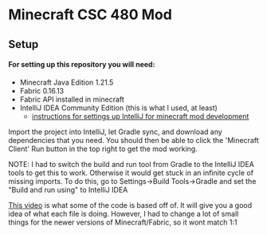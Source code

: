 # Minecraft CSC 480 Mod

## Setup

#### For setting up this repository you will need:  
- Minecraft Java Edition 1.21.5
- Fabric 0.16.13
- Fabric API installed in minecraft
- IntelliJ IDEA Community Edition (this is what I used, at least)
  - [instructions for settings up IntelliJ for minecraft mod development](https://docs.fabricmc.net/develop/getting-started/setting-up-a-development-environment)

Import the project into IntelliJ, let Gradle sync, and download any dependencies that you need. You should then be able to click the 'Minecraft Client' Run button in the top right to get the mod working.  

NOTE: I had to switch the build and run tool from Gradle to the IntelliJ IDEA tools to get this to work. Otherwise it would get stuck in an infinite cycle of missing imports. To do this, go to Settings->Build Tools->Gradle and set the "Build and run using" to IntelliJ IDEA  

[This video](https://www.youtube.com/watch?v=rQdXWM8Ud90&t=1146s) is what some of the code is based off of. It will give you a good idea of what each file is doing. However, I had to change a lot of small things for the newer versions of Minecraft/Fabric, so it wont match 1:1
